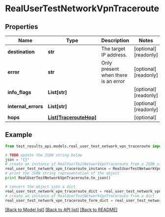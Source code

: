 # RealUserTestNetworkVpnTraceroute


## Properties
Name | Type | Description | Notes
------------ | ------------- | ------------- | -------------
**destination** | **str** | The target IP address. | [optional] [readonly] 
**error** | **str** | Only present when there is an error | [optional] [readonly] 
**info_flags** | **List[str]** |  | [optional] [readonly] 
**internal_errors** | **List[str]** |  | [optional] [readonly] 
**hops** | [**List[TracerouteHop]**](TracerouteHop.md) |  | [optional] 

## Example

```python
from test_results_api.models.real_user_test_network_vpn_traceroute import RealUserTestNetworkVpnTraceroute

# TODO update the JSON string below
json = "{}"
# create an instance of RealUserTestNetworkVpnTraceroute from a JSON string
real_user_test_network_vpn_traceroute_instance = RealUserTestNetworkVpnTraceroute.from_json(json)
# print the JSON string representation of the object
print RealUserTestNetworkVpnTraceroute.to_json()

# convert the object into a dict
real_user_test_network_vpn_traceroute_dict = real_user_test_network_vpn_traceroute_instance.to_dict()
# create an instance of RealUserTestNetworkVpnTraceroute from a dict
real_user_test_network_vpn_traceroute_form_dict = real_user_test_network_vpn_traceroute.from_dict(real_user_test_network_vpn_traceroute_dict)
```
[[Back to Model list]](../README.md#documentation-for-models) [[Back to API list]](../README.md#documentation-for-api-endpoints) [[Back to README]](../README.md)


